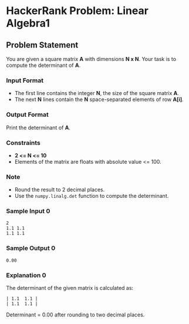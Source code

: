 # HackerRank Problem: Linear Algebra1

## Problem Statement

You are given a square matrix **A** with dimensions **N x N**. Your task is to compute the determinant of **A**.

### Input Format
- The first line contains the integer **N**, the size of the square matrix **A**.
- The next **N** lines contain the **N** space-separated elements of row **A[i]**.

### Output Format
Print the determinant of **A**.

### Constraints
- **2 \<= N \<= 10**
- Elements of the matrix are floats with absolute value <= 100.

### Note
- Round the result to 2 decimal places.
- Use the `numpy.linalg.det` function to compute the determinant.

### Sample Input 0
```
2
1.1 1.1
1.1 1.1
```

### Sample Output 0
```
0.00
```

### Explanation 0
The determinant of the given matrix is calculated as:
```
| 1.1  1.1 |
| 1.1  1.1 |
```
Determinant = 0.00 after rounding to two decimal places.
